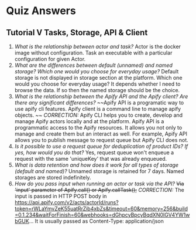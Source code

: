 # Quiz Answers
## Tutorial V Tasks, Storage, API & Client
1. _What is the relationship between actor and task?_
Actor is the docker image without configuration. Task an executable with a particular configuration for given Actor.
1. _What are the differences between default (unnamed) and named storage? Which one would you choose for everyday usage?_
Default storage is not displayed in storage section at the platform. Which one would you choose for everyday usage? It depends whether I need to browse the data. If so then the named storage should be the choice.
1. _What is the relationship between the Apify API and the Apify client? Are there any significant differences?_
~~Apify API is a programatic way to use apify cli features. Apify client is a command line to manage apify objects. ~~
_CORRECTION:_ Apify CLI helps you to create, develop and manage Apify actors locally and at the platform. Apify API is a programmatic access to the Apify resources. It allows you not only to manage and create them but an interact as well. For example, Apify API allows you to publish message to request queue but Apify CLI does not.
1. _Is it possible to use a request queue for deduplication of product IDs? If yes, how would you do that?_
Yes, request queue won't enqueue a request with the same 'uniqueKey' that was already enqueued.
1. _What is data retention and how does it work for all types of storage (default and named)?_
Unnamed storage is retained for 7 days. Named storages are stored indefinitely.
1. _How do you pass input when running an actor or task via the API?_
~~Via 'input' parameter of Apify.call() or Apify.callTask();~~
_CORRECTION:_ The input is passed in HTTP POST body in https://api.apify.com/v2/acts/actorId/runs?token=rWLaYmvZeK55uatRrZib4xbZs&timeout=60&memory=256&build=0.1.234&waitForFinish=60&webhooks=dGhpcyBpcyBqdXN0IGV4YW1wbGUK...
It is usually passed as Content-Type: application/json
